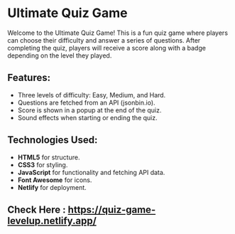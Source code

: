 # Ultimate Quiz Game

Welcome to the Ultimate Quiz Game! This is a fun quiz game where players can choose their difficulty and answer a series of questions. After completing the quiz, players will receive a score along with a badge depending on the level they played.

## Features:
- Three levels of difficulty: Easy, Medium, and Hard.
- Questions are fetched from an API (jsonbin.io).
- Score is shown in a popup at the end of the quiz.
- Sound effects when starting or ending the quiz.

## Technologies Used:
- **HTML5** for structure.
- **CSS3** for styling.
- **JavaScript** for functionality and fetching API data.
- **Font Awesome** for icons.
- **Netlify** for deployment.

 ## Check Here : https://quiz-game-levelup.netlify.app/

 
